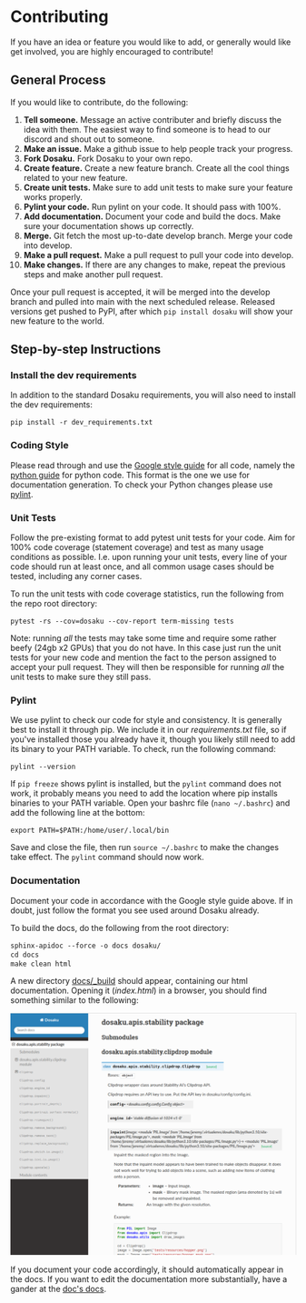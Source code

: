 # Contributing

If you have an idea or feature you would like to add, or generally would like get involved, you are highly encouraged to 
contribute!

## General Process

If you would like to contribute, do the following:

1. **Tell someone.** Message an active contributer and briefly discuss the idea with them. The easiest way to find 
someone is to head to our discord and shout out to someone.
2. **Make an issue.** Make a github issue to help people track your progress.
3. **Fork Dosaku.** Fork Dosaku to your own repo. 
4. **Create feature.** Create a new feature branch. Create all the cool things related to your new feature.
5. **Create unit tests.** Make sure to add unit tests to make sure your feature works properly.
6. **Pylint your code.** Run pylint on your code. It should pass with 100%.
7. **Add documentation.** Document your code and build the docs. Make sure your documentation shows up correctly.
8. **Merge.** Git fetch the most up-to-date develop branch. Merge your code into develop.
9. **Make a pull request.** Make a pull request to pull your code into develop.
10. **Make changes.** If there are any changes to make, repeat the previous steps and make another pull request.

Once your pull request is accepted, it will be merged into the develop branch and pulled into main with the next 
scheduled release. Released versions get pushed to PyPI, after which `pip install dosaku` will show your new feature to 
the world.

## Step-by-step Instructions

### Install the dev requirements

In addition to the standard Dosaku requirements, you will also need to install the dev requirements:

```commandline
pip install -r dev_requirements.txt
```

### Coding Style

Please read through and use the [Google style guide](https://github.com/google/styleguide) for all code, namely the
[python guide](https://google.github.io/styleguide/pyguide.html) for python code. This format is the one we use for 
documentation generation. To check your Python changes please use [pylint](https://github.com/pylint-dev/pylint).

### Unit Tests

Follow the pre-existing format to add pytest unit tests for your code. Aim for 100% code coverage (statement coverage) 
and test as many usage conditions as possible. I.e. upon running your unit tests, every line of your code should run at 
least once, and all common usage cases should be tested, including any corner cases.

To run the unit tests with code coverage statistics, run the following from the repo root directory:

```commandline
pytest -rs --cov=dosaku --cov-report term-missing tests
```

Note: running *all* the tests may take some time and require some rather beefy (24gb x2 GPUs) that you do not have. In 
this case just run the unit tests for your new code and mention the fact to the person assigned to accept your pull 
request. They will then be responsible for running *all* the unit tests to make sure they still pass.

### Pylint

We use pylint to check our code for style and consistency. It is generally best to install it through pip. We include it
in our *requirements.txt* file, so if you've installed those you already have it, though you likely still need to add 
its binary to your PATH variable. To check, run the following command:

```commandline
pylint --version
```

If `pip freeze` shows pylint is installed, but the `pylint` command does not work, it probably means you need to add the
location where pip installs binaries to your PATH variable. Open your bashrc file (`nano ~/.bashrc`) and add the 
following line at the bottom:

```commandline
export PATH=$PATH:/home/user/.local/bin
```

Save and close the file, then run `source ~/.bashrc` to make the changes take effect. The `pylint` command should now 
work.

### Documentation

Document your code in accordance with the Google style guide above. If in doubt, just follow the format you see used 
around Dosaku already.

To build the docs, do the following from the root directory:

```commandline
sphinx-apidoc --force -o docs dosaku/
cd docs
make clean html
```

A new directory [docs/_build](./docs/_build) should appear, containing our html documentation. Opening it (*index.html*)
in a browser, you should find something similar to the following:

![Documentation Example](./resources/dosaku_documentation.png)

If you document your code accordingly, it should automatically appear in the docs. If you want to edit the 
documentation more substantially, have a gander at the [doc's docs](https://www.sphinx-doc.org/en/master/).


